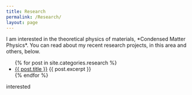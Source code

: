 ```yaml
---
title: Research
permalink: /Research/
layout: page
---
```

<span style = "text-align: justify; text-justify: inter-word;">
I am interested in the theoretical physics of materials, *Condensed Matter Physics*.  You can read about my recent research projects, in this area and others, below.
<ul>
  {% for post in site.categories.research %}
    <li>
      <a href="{{ post.url }}">{{ post.title }}</a>
      {{ post.excerpt }}
    </li>
  {% endfor %}
</ul>
</span>
interested
